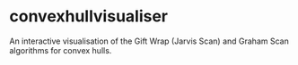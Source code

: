 # convexhullvisualiser
An interactive visualisation of the Gift Wrap (Jarvis Scan) and Graham Scan algorithms for convex hulls.
